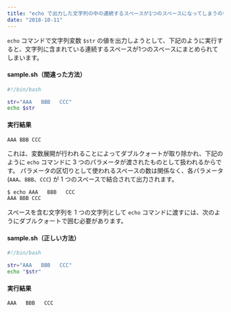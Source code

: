 ```yaml
---
title: "echo で出力した文字列の中の連続するスペースが1つのスペースになってしまうのを防ぐ"
date: "2018-10-11"
---
```


`echo` コマンドで文字列変数 `$str` の値を出力しようとして、下記のように実行すると、文字列に含まれている連続するスペースが1つのスペースにまとめられてしまいます。

#### sample.sh（間違った方法）

~~~ bash
#!/bin/bash

str="AAA   BBB   CCC"
echo $str
~~~

#### 実行結果

~~~
AAA BBB CCC
~~~

これは、変数展開が行われることによってダブルクォートが取り除かれ、下記のように `echo` コマンドに 3 つのパラメータが渡されたものとして扱われるからです。
パラメータの区切りとして使われるスペースの数は関係なく、各パラメータ (`AAA`、`BBB`、`CCC`) が 1 つのスペースで結合されて出力されます。

~~~ bash
$ echo AAA   BBB   CCC
AAA BBB CCC
~~~

スペースを含む文字列を 1 つの文字列として `echo` コマンドに渡すには、次のようにダブルクォートで囲む必要があります。

#### sample.sh（正しい方法）

~~~ bash
#!/bin/bash

str="AAA   BBB   CCC"
echo "$str"
~~~

#### 実行結果

~~~
AAA   BBB   CCC
~~~

